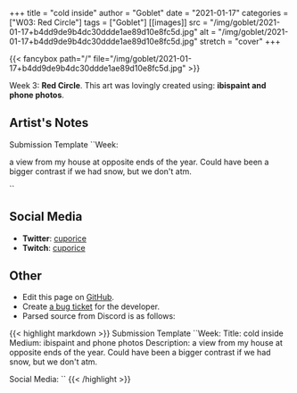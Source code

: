 +++
title =       "cold inside"
author =      "Goblet"
date =        "2021-01-17"
categories =  ["W03: Red Circle"]
tags =        ["Goblet"]
[[images]]
                      src = "/img/goblet/2021-01-17+b4dd9de9b4dc30ddde1ae89d10e8fc5d.jpg"
                      alt = "/img/goblet/2021-01-17+b4dd9de9b4dc30ddde1ae89d10e8fc5d.jpg"
                      stretch = "cover"
+++


{{< fancybox path="/" file="/img/goblet/2021-01-17+b4dd9de9b4dc30ddde1ae89d10e8fc5d.jpg" >}}


Week 3: **Red Circle**. This art was lovingly created using: **ibispaint and phone photos**.

## Artist's Notes

Submission Template
``Week: 

a view from my house at opposite ends of the year. Could have been a bigger contrast if we had snow, but we don't atm. 

``

## Social Media

- **Twitter**: [cuporice]()
- **Twitch**: [cuporice]()


## Other

- Edit this page on [GitHub](https://github.com/teaminkling/web-refresh/edit/main/blog/content/blog/goblet-week-3-9ea7.md).
- Create [a bug ticket](https://github.com/teaminkling/web-refresh/issues/new?assignees=&labels=bug&template=problem-report.md&title=) for the developer.
- Parsed source from Discord is as follows:

{{< highlight markdown >}}
Submission Template
``Week: 
Title:  cold inside
Medium: ibispaint and phone photos 
Description: a view from my house at opposite ends of the year. Could have been a bigger contrast if we had snow, but we don't atm. 

Social Media:
``
{{< /highlight >}}